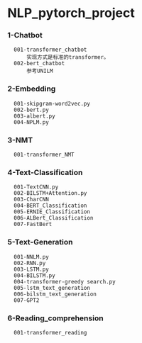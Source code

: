 # NLP_pytorch_project

### 1-Chatbot
      001-transformer_chatbot
          实现方式是标准的transformer。
      002-bert_chatbot
          参考UNILM

### 2-Embedding
      001-skipgram-word2vec.py
      002-bert.py
      003-albert.py	
      004-NPLM.py

### 3-NMT
      001-transformer_NMT

### 4-Text-Classification
      001-TextCNN.py
      002-BILSTM+Attention.py
      003-CharCNN
      004-BERT_Classification
      005-ERNIE_Classification
      006-ALBert_Classification
      007-FastBert
      
### 5-Text-Generation
      001-NNLM.py	
      002-RNN.py	
      003-LSTM.py	
      004-BILSTM.py	
      004-transformer-greedy search.py
      005-lstm_text_generation	
      006-bilstm_text_generation
      007-GPT2    
      
### 6-Reading_comprehension
      001-transformer_reading
      

